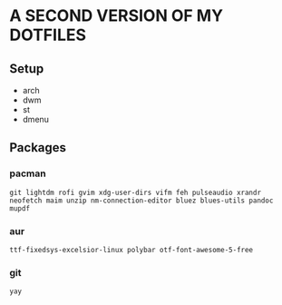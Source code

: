 # A SECOND VERSION OF MY DOTFILES
## Setup
+ arch
+ dwm
+ st
+ dmenu

## Packages
### pacman
```
git lightdm rofi gvim xdg-user-dirs vifm feh pulseaudio xrandr neofetch maim unzip nm-connection-editor bluez blues-utils pandoc mupdf
```

### aur
```
ttf-fixedsys-excelsior-linux polybar otf-font-awesome-5-free
```

### git
```
yay
```
